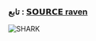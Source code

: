 

### تابع : [𝗦𝗢𝗨𝗥𝗖𝗘 raven](https://t.me/bz1bb) ###

![SHARK](https://telegra.ph/file/a5077450218a99f2264d7.jpg)
